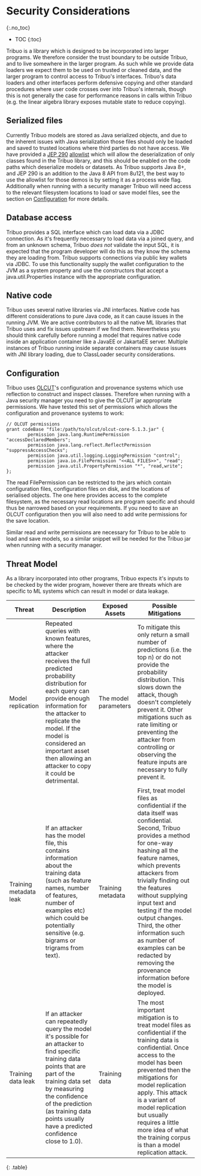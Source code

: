 # Security Considerations
{:.no_toc}

* TOC
{:toc}


Tribuo is a library which is designed to be incorporated into larger programs. We therefore
consider the trust boundary to be outside Tribuo, and to live somewhere in the larger program.
As such while we provide data loaders we expect them to be used on trusted or cleaned data, and
the larger program to control access to Tribuo's interfaces. Tribuo's data loaders and other
interfaces perform defensive copying and other standard procedures where user code crosses
over into Tribuo's internals, though this is not generally the case for performance reasons
in calls within Tribuo (e.g. the linear algebra library exposes mutable state to reduce copying).

## Serialized files
Currently Tribuo models are stored as Java serialized objects, and due to the inherent 
issues with Java serialization those files should only be loaded and saved to trusted 
locations where third parties do not have access. We have provided a [JEP 290](https://openjdk.java.net/jeps/290) 
[allowlist](jep-290-allowlist.txt) which will allow the deserialization of only classes found in the Tribuo library, and 
this should be enabled on the code paths which deserialize models or datasets. As
Tribuo supports Java 8+, and JEP 290 is an addition to the Java 8 API from 8u121, the best way to use 
the allowlist for those demos is by setting it as a process
wide flag. Additionally when running with a security manager Tribuo will need access to the relevant
filesystem locations to load or save model files, see the section on [Configuration](#Configuration)
for more details.

## Database access
Tribuo provides a SQL interface which can load data via a JDBC connection. As it's frequently
necessary to load data via a joined query, and from an unknown schema, Tribuo *does not* validate
the input SQL, it is expected that the program developer will do this as they know the schema they
are loading from. Tribuo supports connections via public key wallets via JDBC. To use this functionality
supply the wallet configuration to the JVM as a system property and use the constructors that accept
a java.util.Properties instance with the appropriate configuration.

## Native code
Tribuo uses several native libraries via JNI interfaces. Native code has different considerations 
to pure Java code, as it can cause issues in the running JVM. We are active contributors to all the
native ML libraries that Tribuo uses and fix issues upstream if we find them. Nevertheless you should
think carefully before running a model that requires native code inside an application container like a
JavaEE or JakartaEE server. Multiple instances of Tribuo running inside separate containers may cause
issues with JNI library loading, due to ClassLoader security considerations.

## Configuration
Tribuo uses [OLCUT](https://github.com/oracle/olcut)'s configuration and provenance systems which use reflection
to construct and inspect classes.  Therefore when running with a Java security
manager you need to give the OLCUT jar appropriate permissions. We have tested
this set of permissions which allows the configuration and provenance systems
to work:

    // OLCUT permissions
    grant codeBase "file:/path/to/olcut/olcut-core-5.1.3.jar" {
            permission java.lang.RuntimePermission "accessDeclaredMembers";
            permission java.lang.reflect.ReflectPermission "suppressAccessChecks";
            permission java.util.logging.LoggingPermission "control";
            permission java.io.FilePermission "<<ALL FILES>>", "read";
            permission java.util.PropertyPermission "*", "read,write";
    };

The read FilePermission can be restricted to the jars which contain configuration 
files, configuration files on disk, and the locations of serialised objects. The 
one here provides access to the complete filesystem, as the necessary read 
locations are program specific and should thus be narrowed based on your 
requirements. If you need to save an OLCUT configuration then you will also 
need to add write permissions for the save location.

Similar read and write permissions are necessary for Tribuo to be able to load and
save models, so a similar snippet will be needed for the Tribuo jar when running with
a security manager.

## Threat Model
As a library incorporated into other programs, Tribuo expects it's inputs to be 
checked by the wider program, however there are threats which are specific to ML systems which
can result in model or data leakage.

| Threat | Description | Exposed Assets | Possible Mitigations |
| ------ | ----------- | -------------- | -------------------- |
| Model replication | Repeated queries with known features, where the attacker receives the full predicted probability distribution for each query can provide enough information for the attacker to replicate the model. If the model is considered an important asset then allowing an attacker to copy it could be detrimental. | The model parameters | To mitigate this only return a small number of predictions (i.e. the top n) or do not provide the probability distribution. This slows down the attack, though doesn't completely prevent it. Other mitigations such as rate limiting or preventing the attacker from controlling or observing the feature inputs are necessary to fully prevent it.|
| Training metadata leak | If an attacker has the model file, this contains information about the training data (such as feature names, number of features, number of examples etc) which could be potentially sensitive (e.g. bigrams or trigrams from text). | Training metadata | First, treat model files as confidential if the data itself was confidential. Second, Tribuo provides a method for one-way hashing all the feature names, which prevents attackers from trivially finding out the features without supplying input text and testing if the model output changes. Third, the other information such as number of examples can be redacted by removing the provenance information before the model is deployed. | 
| Training data leak | If an attacker can repeatedly query the model it's possible for an attacker to find specific training data points that are part of the training data set by measuring the confidence of the prediction (as training data points usually have a predicted confidence close to 1.0). | Training data | The most important mitigation is to treat model files as confidential if the training data is confidential. Once access to the model has been prevented then the mitigations for model replication apply. This attack is a variant of model replication but usually requires a little more idea of what the training corpus is than a model replication attack. |
{: .table}